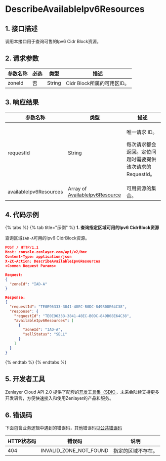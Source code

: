 # DescribeAvailableIpv6Resources

## 1. 接口描述

调用本接口用于查询可售的Ipv6 Cidr Block资源。



## 2. 请求参数

| 参数名称   | 必选 | 类型     | 描述                  |
| ------ | -- | ------ | ------------------- |
| zoneId | 否  | String | Cidr Block所属的可用区ID。 |



## 3. 响应结果

| 参数名称                   | 类型                                                                          | 描述                                                       |
| ---------------------- | --------------------------------------------------------------------------- | -------------------------------------------------------- |
| requestId              | String                                                                      | <p>唯一请求 ID。</p><p>每次请求都会返回。定位问题时需要提供该次请求的 RequestId。</p> |
| availableIpv6Resources | Array of [AvailableIpv6Resource](../datastructure.md#availableipv6resource) | 可用资源的集合。                                                 |



## 4. 代码示例

{% tabs %}
{% tab title="示例" %}
**1. 查询指定区域可用的Ipv6 CidrBlock资源**

查询区域`IAD-A`可用的Ipv6 CidrBlock资源。

```json
POST / HTTP/1.1
Host: console.zenlayer.com/api/v2/bmc
Content-Type: application/json
X-ZC-Action: DescribeAvailableIpv6Resources
<Common Request Params>

Request:
{
  "zoneId": "IAD-A"
}

Response:
{
  "requestId": "TE0E96333-3841-48EC-B0DC-849B08E64C38",
  "response": {
    "requestId": "TE0E96333-3841-48EC-B0DC-849B08E64C38",
    "availableIpv6Resources": [
      {
        "zoneId": "IAD-A",
        "sellStatus": "SELL"
      }
    ]
  }
}
```
{% endtab %}
{% endtabs %}



## 5. 开发者工具

Zenlayer Cloud API 2.0 提供了配套的[开发工具集（SDK）](../../api-introduction/sdk/)，未来会陆续支持更多开发语言，方便快速接入和使用Zenlayer的产品和服务。



## 6. 错误码

下面包含业务逻辑中遇到的错误码，其他错误码见[公共错误码](../../api-introduction/instruction/commonerrorcode.md)

| HTTP状态码 | 错误码                       | 说明        |
| ------- | ------------------------- | --------- |
| 404     | INVALID\_ZONE\_NOT\_FOUND | 指定的区域不存在。 |
